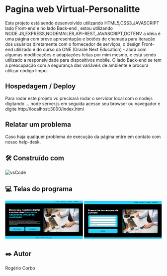 

# Pagina web Virtual-Personalitte

Este projeto está sendo  desenvolvido utilizando HTML5,CSS3,JAVASCRIPT lado Front-end e no lado Back-end ,
estou utilizando NODE.JS,EXPRESS,NODEMAILER,API-REST,JAVASCRIPT,DOTENV a idéia é uma página com breve apresentação e botões de chamada para iteração dos usuários diretamente com o fornecedor de serviços, o design 
Front-end utilizado é do curso da ONE (Oracle Next Education) - alura com algumas modificações e adaptações feitas por mim mesmo, e está sendo utilizado a responsividade para dispositivos mobile. O lado Back-end se 
tem a preocupação com a segurança das variáveis de ambiente e procura utilizar código limpo.

## Hospedagem / Deploy 

Para rodar este projeto vc precisará rodar o  servidor local com o nodejs digitando ... node server.js 
em seguida acesse seu browser ou navegador e digite http://localhost:3000/index.html

## Relatar um problema 

Caso haja qualquer problema de execução da página entre em contato com nosso help-desk.


## 🛠️ Construído com

![vsCode](https://img.shields.io/badge/VSCode-0078D4?style=for-the-badge&logo=visual%20studio%20code&logoColor=white)


## 💻 Telas do programa

<img src="src/public/assets/Foto-da-pagina.PNG" width=250 alt="Pagina home" title="Foto da Pagina Web Virtual Personalitte" >
<img src="src/public/assets/Foto-Pagina-Contato.PNG" width=250 alt="Pagina Contato" title="Foto da Pagina de contato" >

## ✒️ Autor

Rogério Corbo


